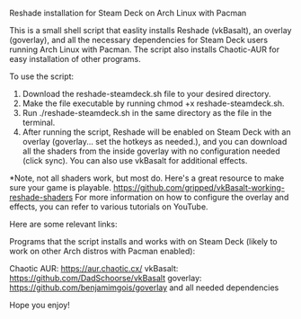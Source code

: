 Reshade installation for Steam Deck on Arch Linux with Pacman

This is a small shell script that easlity installs Reshade (vkBasalt), an overlay (goverlay), and all the necessary dependencies for Steam Deck users running Arch Linux with Pacman. The script also installs Chaotic-AUR for easy installation of other programs.

To use the script:

1. Download the reshade-steamdeck.sh file to your desired directory.
2. Make the file executable by running chmod +x reshade-steamdeck.sh.
3. Run ./reshade-steamdeck.sh in the same directory as the file in the terminal.
4. After running the script, Reshade will be enabled on Steam Deck with an overlay (goverlay... set the hotkeys as needed.), and you can download all the shaders from the inside goverlay with no configuration needed (click sync). You can also use vkBasalt for additional effects.

*Note, not all shaders work, but most do. Here's a great resource to make sure your game is playable.
https://github.com/gripped/vkBasalt-working-reshade-shaders
For more information on how to configure the overlay and effects, you can refer to various tutorials on YouTube.

Here are some relevant links:

Programs that the script installs and works with on Steam Deck (likely to work on other Arch distros with Pacman enabled):

Chaotic AUR: https://aur.chaotic.cx/
vkBasalt: https://github.com/DadSchoorse/vkBasalt
goverlay: https://github.com/benjamimgois/goverlay and all needed dependencies

Hope you enjoy!
